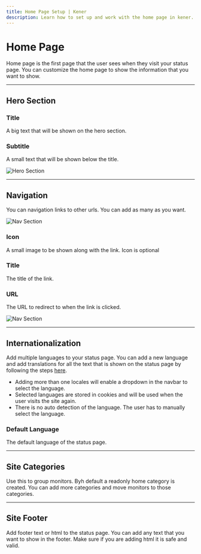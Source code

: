 ```yaml
---
title: Home Page Setup | Kener
description: Learn how to set up and work with the home page in kener.
---
```


# Home Page

Home page is the first page that the user sees when they visit your status page. You can customize the home page to show the information that you want to show.

---

## Hero Section

### Title

A big text that will be shown on the hero section.

### Subtitle

A small text that will be shown below the title.

<div class="border rounded-md">

![Hero Section](/documentation/home_1.png)

</div>

---

## Navigation

You can navigation links to other urls. You can add as many as you want.

![Nav Section](/documentation/home_2.png)

### Icon

A small image to be shown along with the link. Icon is optional

### Title

The title of the link.

### URL

The URL to redirect to when the link is clicked.

![Nav Section](/documentation/home_3.png)

---

## Internationalization

Add multiple languages to your status page. You can add a new language and add translations for all the text that is shown on the status page by following the steps [here](/docs/i18n).

-   Adding more than one locales will enable a dropdown in the navbar to select the language.
-   Selected languages are stored in cookies and will be used when the user visits the site again.
-   There is no auto detection of the language. The user has to manually select the language.

### Default Language

The default language of the status page.

---

## Site Categories

Use this to group monitors. Byh default a readonly home category is created. You can add more categories and move monitors to those categories.

---

## Site Footer

Add footer text or html to the status page. You can add any text that you want to show in the footer. Make sure if you are adding html it is safe and valid.

